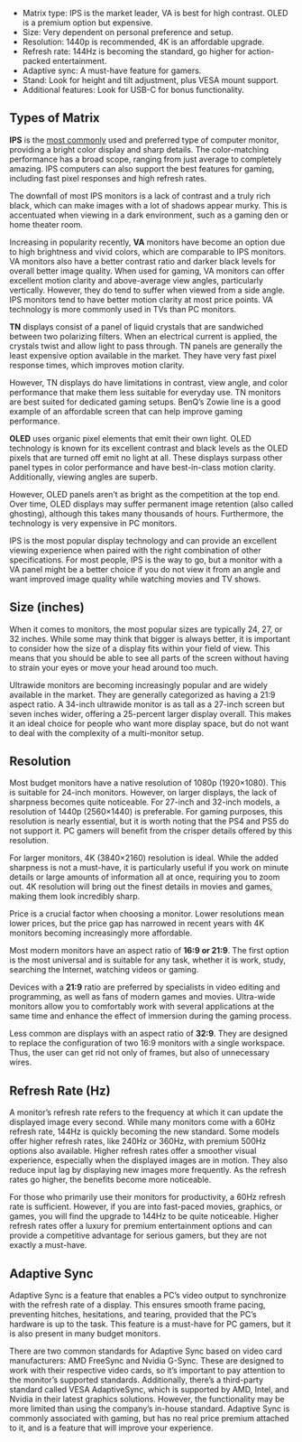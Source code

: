 - Matrix type: IPS is the market leader, VA is best for high contrast. OLED is a premium option but expensive.
- Size: Very dependent on personal preference and setup.
- Resolution: 1440p is recommended, 4K is an affordable upgrade.
- Refresh rate: 144Hz is becoming the standard, go higher for action-packed entertainment.
- Adaptive sync: A must-have feature for gamers.
- Stand: Look for height and tilt adjustment, plus VESA mount support.
- Additional features: Look for USB-C for bonus functionality.

## Types of Matrix
**IPS** is the [most commonly](https://www.adorama.com/alc/how-to-choose-a-computer-monitor/) used and preferred type of computer monitor, providing a bright color display and sharp details. The color-matching performance has a broad scope, ranging from just average to completely amazing. IPS computers can also support the best features for gaming, including fast pixel responses and high refresh rates.

The downfall of most IPS monitors is a lack of contrast and a truly rich black, which can make images with a lot of shadows appear murky. This is accentuated when viewing in a dark environment, such as a gaming den or home theater room.

Increasing in popularity recently, **VA** monitors have become an option due to high brightness and vivid colors, which are comparable to IPS monitors. VA monitors also have a better contrast ratio and darker black levels for overall better image quality. When used for gaming, VA monitors can offer excellent motion clarity and above-average view angles, particularly vertically. However, they do tend to suffer when viewed from a side angle. IPS monitors tend to have better motion clarity at most price points. VA technology is more commonly used in TVs than PC monitors.

**TN** displays consist of a panel of liquid crystals that are sandwiched between two polarizing filters. When an electrical current is applied, the crystals twist and allow light to pass through. TN panels are generally the least expensive option available in the market. They have very fast pixel response times, which improves motion clarity.

However, TN displays do have limitations in contrast, view angle, and color performance that make them less suitable for everyday use. TN monitors are best suited for dedicated gaming setups. BenQ’s Zowie line is a good example of an affordable screen that can help improve gaming performance.

**OLED** uses organic pixel elements that emit their own light. OLED technology is known for its excellent contrast and black levels as the OLED pixels that are turned off emit no light at all. These displays surpass other panel types in color performance and have best-in-class motion clarity. Additionally, viewing angles are superb.

However, OLED panels aren’t as bright as the competition at the top end. Over time, OLED displays may suffer permanent image retention (also called ghosting), although this takes many thousands of hours. Furthermore, the technology is very expensive in PC monitors.

IPS is the most popular display technology and can provide an excellent viewing experience when paired with the right combination of other specifications. For most people, IPS is the way to go, but a monitor with a VA panel might be a better choice if you do not view it from an angle and want improved image quality while watching movies and TV shows.

## Size (inches)
When it comes to monitors, the most popular sizes are typically 24, 27, or 32 inches. While some may think that bigger is always better, it is important to consider how the size of a display fits within your field of view. This means that you should be able to see all parts of the screen without having to strain your eyes or move your head around too much.

Ultrawide monitors are becoming increasingly popular and are widely available in the market. They are generally categorized as having a 21:9 aspect ratio. A 34-inch ultrawide monitor is as tall as a 27-inch screen but seven inches wider, offering a 25-percent larger display overall. This makes it an ideal choice for people who want more display space, but do not want to deal with the complexity of a multi-monitor setup. 

## Resolution
Most budget monitors have a native resolution of 1080p (1920×1080). This is suitable for 24-inch monitors. However, on larger displays, the lack of sharpness becomes quite noticeable. For 27-inch and 32-inch models, a resolution of 1440p (2560×1440) is preferable. For gaming purposes, this resolution is nearly essential, but it is worth noting that the PS4 and PS5 do not support it. PC gamers will benefit from the crisper details offered by this resolution.

For larger monitors, 4K (3840×2160) resolution is ideal. While the added sharpness is not a must-have, it is particularly useful if you work on minute details or large amounts of information all at once, requiring you to zoom out. 4K resolution will bring out the finest details in movies and games, making them look incredibly sharp.

Price is a crucial factor when choosing a monitor. Lower resolutions mean lower prices, but the price gap has narrowed in recent years with 4K monitors becoming increasingly more affordable.

Most modern monitors have an aspect ratio of **16:9 or 21:9**. The first option is the most universal and is suitable for any task, whether it is work, study, searching the Internet, watching videos or gaming. 

Devices with a **21:9** ratio are preferred by specialists in video editing and programming, as well as fans of modern games and movies. Ultra-wide monitors allow you to comfortably work with several applications at the same time and enhance the effect of immersion during the gaming process.

Less common are displays with an aspect ratio of **32:9**. They are designed to replace the configuration of two 16:9 monitors with a single workspace. Thus, the user can get rid not only of frames, but also of unnecessary wires. 

## Refresh Rate (Hz)
A monitor’s refresh rate refers to the frequency at which it can update the displayed image every second. While many monitors come with a 60Hz refresh rate, 144Hz is quickly becoming the new standard. Some models offer higher refresh rates, like 240Hz or 360Hz, with premium 500Hz options also available. Higher refresh rates offer a smoother visual experience, especially when the displayed images are in motion. They also reduce input lag by displaying new images more frequently. As the refresh rates go higher, the benefits become more noticeable. 

For those who primarily use their monitors for productivity, a 60Hz refresh rate is sufficient. However, if you are into fast-paced movies, graphics, or games, you will find the upgrade to 144Hz to be quite noticeable. Higher refresh rates offer a luxury for premium entertainment options and can provide a competitive advantage for serious gamers, but they are not exactly a must-have.

## Adaptive Sync
Adaptive Sync is a feature that enables a PC’s video output to synchronize with the refresh rate of a display. This ensures smooth frame pacing, preventing hitches, hesitations, and tearing, provided that the PC’s hardware is up to the task. This feature is a must-have for PC gamers, but it is also present in many budget monitors. 

There are two common standards for Adaptive Sync based on video card manufacturers: AMD FreeSync and Nvidia G-Sync. These are designed to work with their respective video cards, so it’s important to pay attention to the monitor’s supported standards. Additionally, there’s a third-party standard called VESA AdaptiveSync, which is supported by AMD, Intel, and Nvidia in their latest graphics solutions. However, the functionality may be more limited than using the company’s in-house standard. Adaptive Sync is commonly associated with gaming, but has no real price premium attached to it, and is a feature that will improve your experience.
